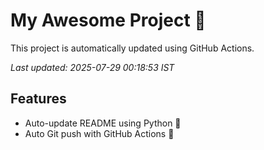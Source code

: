 # My Awesome Project 🚀

This project is automatically updated using GitHub Actions.

_Last updated: 2025-07-29 00:18:53 IST_

## Features
- Auto-update README using Python 🐍
- Auto Git push with GitHub Actions 🤖
